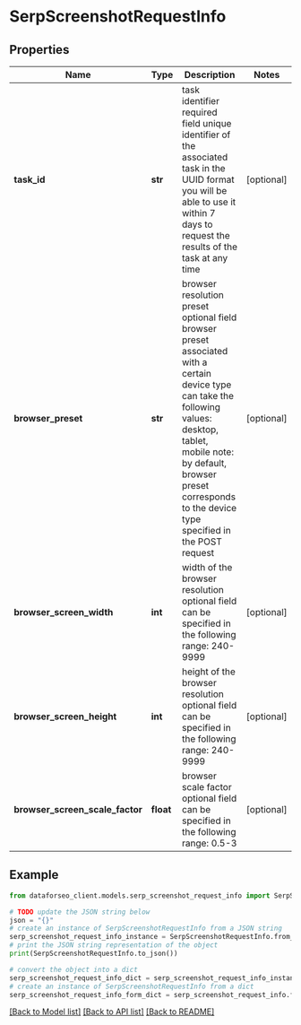 # SerpScreenshotRequestInfo


## Properties

Name | Type | Description | Notes
------------ | ------------- | ------------- | -------------
**task_id** | **str** | task identifier required field unique identifier of the associated task in the UUID format you will be able to use it within 7 days to request the results of the task at any time | [optional] 
**browser_preset** | **str** | browser resolution preset optional field browser preset associated with a certain device type can take the following values: desktop, tablet, mobile note: by default, browser preset corresponds to the device type specified in the POST request | [optional] 
**browser_screen_width** | **int** | width of the browser resolution optional field can be specified in the following range: 240-9999 | [optional] 
**browser_screen_height** | **int** | height of the browser resolution optional field can be specified in the following range: 240-9999 | [optional] 
**browser_screen_scale_factor** | **float** | browser scale factor optional field can be specified in the following range: 0.5-3 | [optional] 

## Example

```python
from dataforseo_client.models.serp_screenshot_request_info import SerpScreenshotRequestInfo

# TODO update the JSON string below
json = "{}"
# create an instance of SerpScreenshotRequestInfo from a JSON string
serp_screenshot_request_info_instance = SerpScreenshotRequestInfo.from_json(json)
# print the JSON string representation of the object
print(SerpScreenshotRequestInfo.to_json())

# convert the object into a dict
serp_screenshot_request_info_dict = serp_screenshot_request_info_instance.to_dict()
# create an instance of SerpScreenshotRequestInfo from a dict
serp_screenshot_request_info_form_dict = serp_screenshot_request_info.from_dict(serp_screenshot_request_info_dict)
```
[[Back to Model list]](../README.md#documentation-for-models) [[Back to API list]](../README.md#documentation-for-api-endpoints) [[Back to README]](../README.md)


